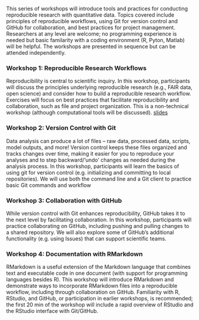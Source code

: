 This series of workshops will introduce tools and practices for conducting reproducible research with quantitative data. Topics covered include principles of reproducible workflows, using Git for version control and GitHub for collaboration, and best practices for project management. Researchers at any level are welcome; no programming experience is needed but basic familarity with a coding environment (R, Pyton, Matlab) will be helpful. The workshops are presented in sequence but can be attended independently.

### Workshop 1: Reproducible Research Workflows
Reproducibility is central to scientific inquiry. In this workshop, participants will discuss the principles underlying reproducible research (e.g., FAIR data, open science) and consider how to build a reproducible research workflow. Exercises will focus on best practices that facilitate reproducibility and collaboration, such as file and project organization. This is a non-technical workshop (although computational tools will be discussed).
[slides](01_research_workflow.pdf)

### Workshop 2: Version Control with Git
Data analysis can produce a lot of files – raw data, processed data, scripts, model outputs, and more! Version control keeps these files organized and tracks changes over time, making it easier for you to reproduce your analyses and to step backward/’undo’ changes as needed during the analysis process. In this workshop, participants will learn the basics of using git for version control (e.g. initializing and committing to local repositories). We will use both the command line and a Git client to practice basic Git commands and workflow

### Workshop 3: Collaboration with GitHub
While version control with Git enhances reproducibility, GitHub takes it to the next level by facilitating collaboration. In this workshop, participants will practice collaborating on GitHub, including pushing and pulling changes to a shared repository. We will also explore some of GitHub’s additional functionality (e.g. using Issues) that can support scientific teams. 

### Workshop 4: Documentation with RMarkdown
RMarkdown is a useful extension of the Markdown language that combines text and executable code in one document (with support for programming languages besides R). This workshop will introduce RMarkdown and demonstrate ways to incorporate RMarkdown files into a reproducible workflow, including through collaboration on GitHub. Familiarity with R, RStudio, and GitHub, or participation in earlier workshops, is recommended; the first 20 min of the workshop will include a rapid overview of RStudio and the RStudio interface with Git/GitHub.
